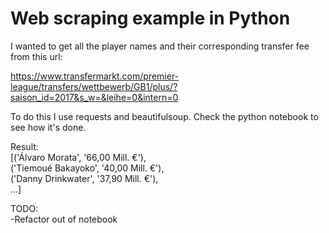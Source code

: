 # Web scraping example in Python


I wanted to get all the player names and their corresponding transfer fee from this url:

https://www.transfermarkt.com/premier-league/transfers/wettbewerb/GB1/plus/?saison_id=2017&s_w=&leihe=0&intern=0

To do this I use requests and beautifulsoup. Check the python notebook to see how it's done.

Result:<br />
[('Álvaro Morata', '66,00 Mill. €'),<br />
('Tiemoué Bakayoko', '40,00 Mill. €'),<br />
('Danny Drinkwater', '37,90 Mill. €'),<br />
...]

TODO:<br />
-Refactor out of notebook
